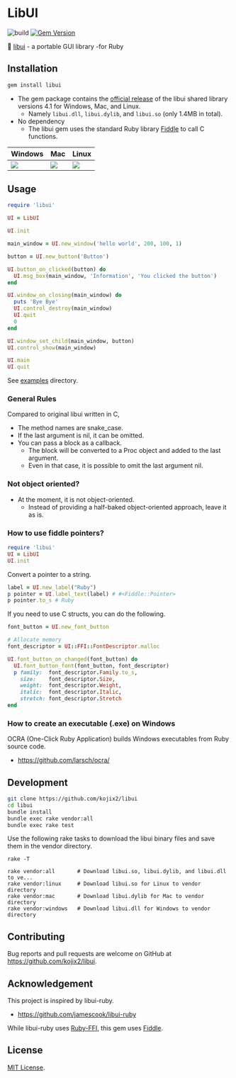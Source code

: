 # LibUI

![build](https://github.com/kojix2/libui/workflows/build/badge.svg)
[![Gem Version](https://badge.fury.io/rb/libui.svg)](https://badge.fury.io/rb/libui)

:radio_button: [libui](https://github.com/andlabs/libui) - a portable GUI library -for Ruby

## Installation

```sh
gem install libui
```

* The gem package contains the [official release](https://github.com/andlabs/libui/releases/tag/alpha4.1) of the libui shared library versions 4.1 for Windows, Mac, and Linux. 
  * Namely `libui.dll`, `libui.dylib`, and `libui.so` (only 1.4MB in total).
* No dependency
  * The libui gem uses the standard Ruby library [Fiddle](https://github.com/ruby/fiddle) to call C functions. 

| Windows | Mac | Linux |
|---------|-----|-------|
|<img src="https://user-images.githubusercontent.com/5798442/103118046-900ea780-46b0-11eb-81fc-32626762e4df.png">|<img src="https://user-images.githubusercontent.com/5798442/103118059-99980f80-46b0-11eb-9d12-324ec4d297c9.png">|<img src="https://user-images.githubusercontent.com/5798442/103118068-a0bf1d80-46b0-11eb-8c5c-3bdcc3dcfb26.png">|

## Usage

```ruby
require 'libui'

UI = LibUI

UI.init

main_window = UI.new_window('hello world', 200, 100, 1)

button = UI.new_button('Button')

UI.button_on_clicked(button) do
  UI.msg_box(main_window, 'Information', 'You clicked the button')
end

UI.window_on_closing(main_window) do
  puts 'Bye Bye'
  UI.control_destroy(main_window)
  UI.quit
  0
end

UI.window_set_child(main_window, button)
UI.control_show(main_window)

UI.main
UI.quit
```

See [examples](https://github.com/kojix2/libui/tree/main/examples) directory.

### General Rules

Compared to original libui written in C,

* The method names are snake_case.
* If the last argument is nil, it can be omitted.
* You can pass a block as a callback. 
  * The block will be converted to a Proc object and added to the last argument.
  * Even in that case, it is possible to omit the last argument nil.
  
### Not object oriented?

* At the moment, it is not object-oriented.
  * Instead of providing a half-baked object-oriented approach, leave it as is.

### How to use fiddle pointers?

```ruby
require 'libui'
UI = LibUI
UI.init
```

Convert a pointer to a string.

```ruby
label = UI.new_label("Ruby")
p pointer = UI.label_text(label) # #<Fiddle::Pointer>
p pointer.to_s # Ruby
```

If you need to use C structs, you can do the following.

```ruby
font_button = UI.new_font_button

# Allocate memory 
font_descriptor = UI::FFI::FontDescriptor.malloc

UI.font_button_on_changed(font_button) do
  UI.font_button_font(font_button, font_descriptor)
  p family:  font_descriptor.Family.to_s,
    size:    font_descriptor.Size,
    weight:  font_descriptor.Weight,
    italic:  font_descriptor.Italic,
    stretch: font_descriptor.Stretch
end
```

### How to create an executable (.exe) on Windows 

OCRA (One-Click Ruby Application) builds Windows executables from Ruby source code. 
* https://github.com/larsch/ocra/

## Development

```sh
git clone https://github.com/kojix2/libui
cd libui
bundle install
bundle exec rake vendor:all
bundle exec rake test
```

Use the following rake tasks to download the libui binary files and save them in the vendor directory.

`rake -T`

```
rake vendor:all       # Download libui.so, libui.dylib, and libui.dll to ve...
rake vendor:linux     # Download libui.so for Linux to vendor directory
rake vendor:mac       # Download libui.dylib for Mac to vendor directory
rake vendor:windows   # Download libui.dll for Windows to vendor directory
```

## Contributing

Bug reports and pull requests are welcome on GitHub at https://github.com/kojix2/libui.

## Acknowledgement

This project is inspired by libui-ruby.

* https://github.com/jamescook/libui-ruby

While libui-ruby uses [Ruby-FFI](https://github.com/ffi/ffi), this gem uses [Fiddle](https://github.com/ruby/fiddle).

## License

[MIT License](https://opensource.org/licenses/MIT).
